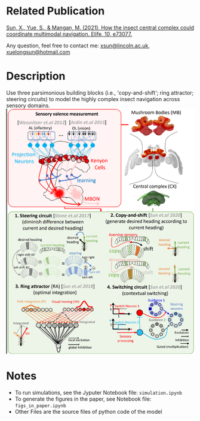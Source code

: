 # Related Publication
[Sun, X., Yue, S., & Mangan, M. (2021). How the insect central complex could coordinate multimodal navigation. Elife, 10, e73077.](https://elifesciences.org/articles/73077)

Any question, feel free to contact me: xsun@lincoln.ac.uk, xuelongsun@hotmail.com

# Description
Use three parsimonious building blocks (i.e., 'copy-and-shift'; ring attractor; steering circuits) to model the highly complex insect navigation across sensory domains. 
![](building_blocks.png 'building blocks of the model')

# Notes
- To run simulations, see the Jyputer Notebook file: `simulation.ipynb`
- To generate the figures in the paper, see Notebook file: `figs_in_paper.ipynb`
- Other Files are the source files of python code of the model
